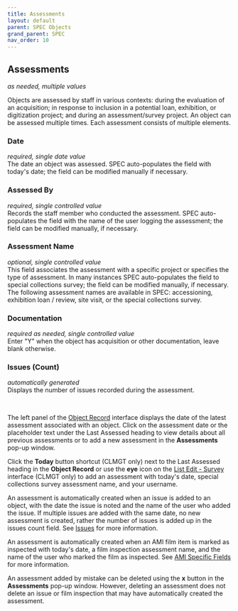 ```yaml
---
title: Assessments
layout: default
parent: SPEC Objects
grand_parent: SPEC
nav_order: 10
---
```


## Assessments
*as needed, multiple values*

Objects are assessed by staff in various contexts: during the evaluation of an acquisition; in response to inclusion in a potential loan, exhibition, or digitization project; and during an assessment/survey project. An object can be assessed multiple times. Each assessment consists of multiple elements.


### Date
*required, single date value*  
The date an object was assessed. SPEC auto-populates the field with today's date; the field can be modified manually if necessary.

### Assessed By
*required, single controlled value*  
Records the staff member who conducted the assessment. SPEC auto-populates the field with the name of the user logging the assessment; the field can be modified manually, if necessary.

### Assessment Name
*optional, single controlled value*  
This field associates the assessment with a specific project or specifies the type of assessment. In many instances SPEC auto-populates the field to special collections survey; the field can be modified manually, if necessary. The following assessment names are available in SPEC: accessioning, exhibition loan / review, site visit, or the special collections survey. 

### Documentation
*required as needed, single controlled value*  
Enter "Y" when the object has acquisition or other documentation, leave blank otherwise.

### Issues (Count)
*automatically generated*  
Displays the number of issues recorded during the assessment.

&nbsp; 
&nbsp; 

The left panel of the [Object Record](https://nypl.github.io/pres-docs/spec/specObjectsObjectRecord.html) interface displays the date of the latest assessment associated with an object. Click on the assessment date or the placeholder text under the Last Assessed heading to view details about all previous assessments or to add a new assessment in the **Assessments**  pop-up window.  

Click the **Today** button shortcut (CLMGT only) next to the Last Assessed heading in the **Object Record** or use the **eye** icon on the [List Edit - Survey](https://nypl.github.io/pres-docs/spec/specObjectsListEdit.html#survey-clmgt-only) interface (CLMGT only) to add an assessment with today's date, special collections survey assessment name, and your username.

An assessment is automatically created when an issue is added to an object, with the date the issue is noted and the name of the user who added the issue. If multiple issues are added with the same date, no new assessment is created, rather the number of issues is added up in the issues count field. See [Issues](https://nypl.github.io/pres-docs/spec/specObjectsIssuess.html) for more information.

An assessment is automatically created when an AMI film item is marked as inspected with today's date, a film inspection assessment name, and the name of the user who marked the film as inspected. See [AMI Specific Fields](https://nypl.github.io/pres-docs/spec/specObjectsAMI.html) for more information.

An assessment added by mistake can be deleted using the **x** button in the **Assessments**  pop-up window. However, deleting an assessment does not delete an issue or film inspection that may have automatically created the assessment. 
